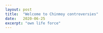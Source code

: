 ```yaml
---
layout: post
title:  "Welcome to Chinmoy controversies"
date:   2020-06-25
excerpt: "own life force"
---
```

